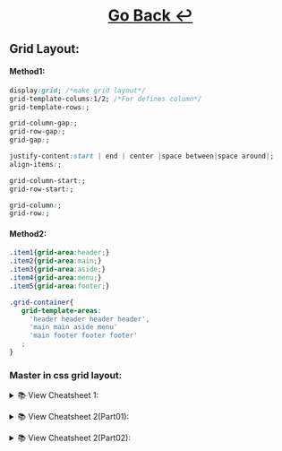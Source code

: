 <center><h1><a href="https://github.com/fh-rabbi/Amazing-Cheatsheet/blob/main/frontEnd/css/README.md">Go Back ↩️</a></h1></center>

## Grid Layout:

#### Method1:
```css
display:grid; /*make grid layout*/
grid-template-colums:1/2; /*For defines column*/
grid-template-rows:;

grid-column-gap:;
grid-row-gap:;
grid-gap:; 

justify-content:start | end | center |space between|space around|;
align-items:;

grid-column-start:;
grid-row-start:;

grid-column:;
grid-row:;
```
#### Method2:
```css
.item1{grid-area:header;}
.item2{grid-area:main;}
.item3{grid-area:aside;}
.item4{grid-area:menu;}
.item5{grid-area:footer;}

.grid-container{
   grid-template-areas:
     'header header header header',
     'main main aside menu'
     'main footer footer footer'
   ;
}
```


### Master in css grid layout:

<a name="grid"></a>
<details>
<summary>📚 View Cheatsheet 1:</summary>

![csscoding_-20220429-0001](https://user-images.githubusercontent.com/71178740/165916179-b515f833-ae7b-4815-8e5b-95ea8cf8cf97.jpg)
[Back To Top ⤴️](#grid)
![csscoding_-20220429-0002](https://user-images.githubusercontent.com/71178740/165916194-0bcbf538-10ca-4549-bb87-e52c5029ebef.jpg)
[Back To Top ⤴️](#grid)
![csscoding_-20220429-0003](https://user-images.githubusercontent.com/71178740/165916198-7838c69f-509a-4f6a-a505-6d4e1e55bb42.jpg)
[Back To Top ⤴️](#grid)
![csscoding_-20220429-0004](https://user-images.githubusercontent.com/71178740/165916211-7513d734-4440-4074-97c7-3ec8f380d108.jpg)
[Back To Top ⤴️](#grid)
![csscoding_-20220429-0005](https://user-images.githubusercontent.com/71178740/165916222-bafed893-4e7a-4ad6-be5e-77185b582762.jpg)
[Back To Top ⤴️](#grid)
![csscoding_-20220429-0006](https://user-images.githubusercontent.com/71178740/165916237-efb26b0b-b679-406d-a38b-3df4327771f3.jpg)
[Back To Top ⤴️](#grid)
![csscoding_-20220429-0007](https://user-images.githubusercontent.com/71178740/165916244-5f8b61f3-ea6a-4e20-8884-9e7a0cfe5d4b.jpg)
[Back To Top ⤴️](#grid)
</details>

<a name="grid2"></a>
<details>
<summary>📚 View Cheatsheet 2(Part01):</summary>

![222](https://user-images.githubusercontent.com/71178740/166086807-b8c7e762-2414-43f4-8532-2d241e2dbe88.jpg)
[Back To Top ⤴️](#grid2)
![code clash-20220429-0002](https://user-images.githubusercontent.com/71178740/165941321-4a61bbe0-3e6a-4b38-b910-5905d1ffddf3.jpg)
[Back To Top ⤴️](#grid2)
![code clash-20220429-0003](https://user-images.githubusercontent.com/71178740/165941338-2443286a-2710-4a14-80a4-8192bfc71ac2.jpg)
[Back To Top ⤴️](#grid2)
![code clash-20220429-0004](https://user-images.githubusercontent.com/71178740/165941350-4a2d49bc-bae5-4021-933a-c22864a9dc1a.jpg)
[Back To Top ⤴️](#grid2)
![code clash-20220429-0001](https://user-images.githubusercontent.com/71178740/165942507-00059dc9-addd-4e0f-895f-cc950016710f.jpg)
[Back To Top ⤴️](#grid2)
![code clash-20220429-0005](https://user-images.githubusercontent.com/71178740/165941365-36ebb768-8675-4d4c-b303-d76d958c2cce.jpg)
[Back To Top ⤴️](#grid2)
![code clash-20220429-0006](https://user-images.githubusercontent.com/71178740/165941382-6334d9d7-a04c-48ae-b834-49a1b08dec07.jpg)
[Back To Top ⤴️](#grid2)
</details>

<a name="grid3"></a>
<details>
<summary>📚 View Cheatsheet 2(Part02):</summary>

![2](https://user-images.githubusercontent.com/71178740/166086746-aa1de159-82ee-4b9c-97ad-3dcb3924d274.jpg)
[Back To Top ⤴️](#grid3)
![code clash-20220429-0001](https://user-images.githubusercontent.com/71178740/165941510-58601cac-073f-4d89-b607-8a9b8e9d0c6d.jpg)
[Back To Top ⤴️](#grid3)
![code clash-20220429-0004](https://user-images.githubusercontent.com/71178740/165941555-1e419d53-cbf7-4f4b-800b-ccad00483c6a.jpg)
[Back To Top ⤴️](#grid3)
![code clash-20220429-0001](https://user-images.githubusercontent.com/71178740/165942507-00059dc9-addd-4e0f-895f-cc950016710f.jpg)
[Back To Top ⤴️](#grid3)
![code clash-20220429-0005](https://user-images.githubusercontent.com/71178740/165941569-be932e51-5925-4eac-8e2d-e3945df3e76e.jpg)
[Back To Top ⤴️](#grid3)
![code clash-20220429-0006](https://user-images.githubusercontent.com/71178740/165941581-17718b09-6f31-4931-b6d5-7ef746eb946c.jpg)
[Back To Top ⤴️](#grid3)

</details>







